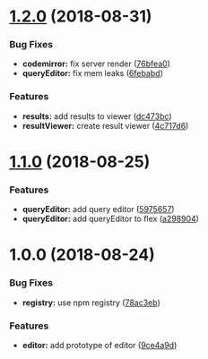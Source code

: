 # [1.2.0](https://github.com/tipeio/graphql-flex/compare/v1.1.0...v1.2.0) (2018-08-31)


### Bug Fixes

* **codemirror:** fix server render ([76bfea0](https://github.com/tipeio/graphql-flex/commit/76bfea0))
* **queryEditor:** fix mem leaks ([6febabd](https://github.com/tipeio/graphql-flex/commit/6febabd))


### Features

* **results:** add results to viewer ([dc473bc](https://github.com/tipeio/graphql-flex/commit/dc473bc))
* **resultViewer:** create result viewer ([4c717d6](https://github.com/tipeio/graphql-flex/commit/4c717d6))

# [1.1.0](https://github.com/tipeio/graphql-flex/compare/v1.0.0...v1.1.0) (2018-08-25)


### Features

* **queryEditor:** add query editor ([5975657](https://github.com/tipeio/graphql-flex/commit/5975657))
* **queryEditor:** add queryEditor to flex ([a298904](https://github.com/tipeio/graphql-flex/commit/a298904))

# 1.0.0 (2018-08-24)


### Bug Fixes

* **registry:** use npm registry ([78ac3eb](https://github.com/tipeio/graphql-flex/commit/78ac3eb))


### Features

* **editor:** add prototype of editor ([9ce4a9d](https://github.com/tipeio/graphql-flex/commit/9ce4a9d))
